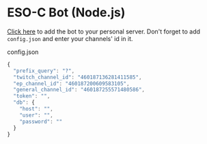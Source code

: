 # ESO-C Bot (Node.js)

[Click here](https://discordapp.com/oauth2/authorize?client_id=455039093034713118&scope=bot) to add the bot to your personal server. Don't forget to add `config.json` and enter your channels' id in it.

config.json
```javascript
{
  "prefix_query": "?",
  "twitch_channel_id": "460187136281411585",
  "ep_channel_id": "460187200609583105",
  "general_channel_id": "460187255571480586",
  "token": "",
  "db": {
    "host": "",
    "user": "",
    "password": ""
  }
}
```
